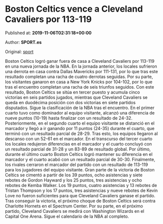 
# Boston Celtics vence a Cleveland Cavaliers por 113-119

Published at: **2019-11-06T02:31:18+00:00**

Author: **SPORT.es**

Original: [sport](https://www.sport.es/es/noticias/nba/boston-celtics-vence-a-cleveland-cavaliers-por-113-119-7716177)

Boston Celtics logró ganar fuera de casa a Cleveland Cavaliers por 113-119 en una nueva jornada de la NBA. En la jornada anterior, los locales sufrieron una derrota en casa contra Dallas Mavericks por 111-131, por lo que tras este resultado completan una racha de cuatro derrotas seguidas. Por su parte, los visitantes ganaron en casa a New York Knicks por 104-102, por lo que tras el encuentro completan una racha de seis triunfos seguidos. Con este resultado, Boston Celtics se sitúa en tercer puesto y acumula cinco victorias en seis partidos jugados, mientras que Cleveland Cavaliers se queda en duodécima posición con dos victorias en siete partidos disputados. Sigue la clasificación de la NBA tras el encuentro.
En el primer cuarto tuvo como dominador al equipo visitante, alcanzó una diferencia de nueve puntos (10-19) hasta finalizar con un resultado de 24-32. Posteriormente, en el segundo cuarto el equipo visitante se distanció en el marcador y llegó a ir ganando por 11 puntos (24-35) durante el cuarto, que terminó con un resultado parcial de 28-29. Tras esto, los equipos llegaron al descanso con un 52-61 en el marcador.
En el transcurso del tercer cuarto los locales redujeron diferencias en el marcador y el cuarto concluyó con un resultado parcial de 31-28 y un 83-89 de resultado global. Por último, durante el último cuarto Boston Celtics logró mantener su diferencia en el marcador y el cuarto acabó con un resultado parcial de 30-30. Finalmente, los rivales cerraron el marcador del partido con un resultado de 113-119 para los jugadores del equipo visitante.
Gran parte de la victoria de Boston Celtics se cimentó a partir de los 39 puntos, ocho asistencias y siete rebotes de Gordon Hayward y los 25 puntos, tres asistencias y ocho rebotes de Kemba Walker. Los 19 puntos, cuatro asistencias y 13 rebotes de Tristan Thompson y los 17 puntos, tres asistencias y nueve rebotes de Kevin Love no fueron suficientes para que Cleveland Cavaliers ganase el partido.
Tras conseguir la victoria, el próximo choque de Boston Celtics será contra Charlotte Hornets en el Spectrum Center. Por su parte, en el próximo partido, Cleveland Cavaliers se medirá con Washington Wizards en el Capital One Arena. Sigue el calendario de la NBA al completo.
